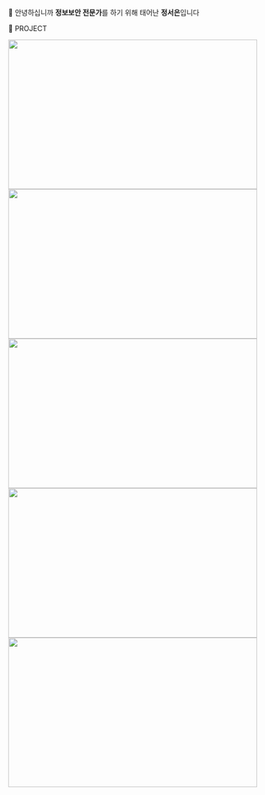 👋 안녕하십니까 **정보보안 전문가**를 하기 위해 태어난 **정서은**입니다

🌱 PROJECT

<img src="https://github.com/user-attachments/assets/e2f90e15-4887-44db-a66b-bfad1c6507e7" width="500" height="300"/>
<img src="https://github.com/user-attachments/assets/0e52e22e-a39a-4c38-a5f7-6dc1551999a3" width="500" height="300"/>
<img src="https://github.com/user-attachments/assets/6a3b8a60-3f23-4559-b006-188be6246c19" width="500" height="300"/>
<img src="https://github.com/user-attachments/assets/c02c0430-cf35-4230-b0e0-18a95e58e79f" width="500" height="300"/>
<img src="https://github.com/user-attachments/assets/7b9a28b4-593d-4428-adc6-89d3d02ca3ea" width="500" height="300"/

<!---
Jung2023/Jung2023 is a ✨ special ✨ repository because its `README.md` (this file) appears on your GitHub profile.
You can click the Preview link to take a look at your changes.
--->
